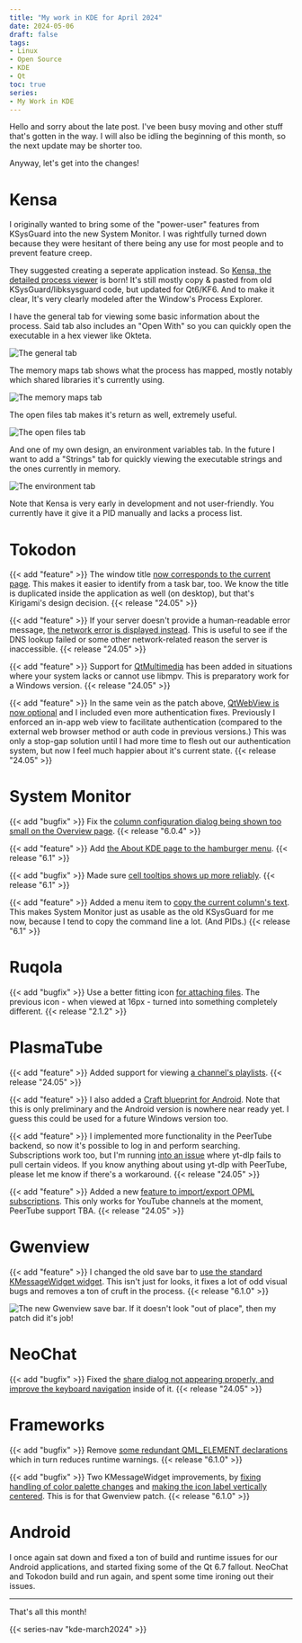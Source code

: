 ```yaml
---
title: "My work in KDE for April 2024"
date: 2024-05-06
draft: false
tags:
- Linux
- Open Source
- KDE
- Qt
toc: true
series:
- My Work in KDE
---
```


Hello and sorry about the late post. I've been busy moving and other stuff that's gotten in the way. I will also be idling the beginning of this month, so the next update may be shorter too.

Anyway, let's get into the changes!

# Kensa

I originally wanted to bring some of the "power-user" features from KSysGuard into the new System Monitor. I was rightfully turned down because they were hesitant of there being any use for most people and to prevent feature creep.

They suggested creating a seperate application instead. So [Kensa, the detailed process viewer](https://invent.kde.org/redstrate/kensa) is born! It's still mostly copy & pasted from old KSysGuard/libksysguard code, but updated for Qt6/KF6. And to make it clear, It's very clearly modeled after the Window's Process Explorer.

I have the general tab for viewing some basic information about the process. Said tab also includes an "Open With" so you can quickly open the executable in a hex viewer like Okteta.

![The general tab](general.webp)

The memory maps tab shows what the process has mapped, mostly notably which shared libraries it's currently using.

![The memory maps tab](memory.webp)

The open files tab makes it's return as well, extremely useful.

![The open files tab](files.webp)

And one of my own design, an environment variables tab. In the future I want to add a "Strings" tab for quickly viewing the executable strings and the ones currently in memory.

![The environment tab](environment.webp)

Note that Kensa is very early in development and not user-friendly. You currently have it give it a PID manually and lacks a process list.

# Tokodon

{{< add "feature" >}} The window title [now corresponds to the current page](https://invent.kde.org/network/tokodon/-/merge_requests/485). This makes it easier to identify from a task bar, too. We know the title is duplicated inside the application as well (on desktop), but that's Kirigami's design decision. {{< release "24.05" >}}

{{< add "feature" >}} If your server doesn't provide a human-readable error message, [the network error is displayed instead](https://invent.kde.org/network/tokodon/-/merge_requests/487). This is useful to see if the DNS lookup failed or some other network-related reason the server is inaccessible. {{< release "24.05" >}}

{{< add "feature" >}} Support for [QtMultimedia](https://invent.kde.org/network/tokodon/-/merge_requests/488) has been added in situations where your system lacks or cannot use libmpv. This is preparatory work for a Windows version. {{< release "24.05" >}}

{{< add "feature" >}} In the same vein as the patch above, [QtWebView is now optional](https://invent.kde.org/network/tokodon/-/merge_requests/489) and I included even more authentication fixes. Previously I enforced an in-app web view to facilitate authentication (compared to the external web browser method or auth code in previous versions.) This was only a stop-gap solution until I had more time to flesh out our authentication system, but now I feel much happier about it's current state. {{< release "24.05" >}}

# System Monitor

{{< add "bugfix" >}} Fix the [column configuration dialog being shown too small on the Overview page](https://invent.kde.org/plasma/plasma-systemmonitor/-/merge_requests/280). {{< release "6.0.4" >}}

{{< add "feature" >}} Add [the About KDE page to the hamburger menu](https://invent.kde.org/plasma/plasma-systemmonitor/-/merge_requests/276). {{< release "6.1" >}}

{{< add "bugfix" >}} Made sure [cell tooltips shows up more reliably](https://invent.kde.org/plasma/plasma-systemmonitor/-/merge_requests/282). {{< release "6.1" >}}

{{< add "feature" >}} Added a menu item to [copy the current column's text](https://invent.kde.org/plasma/plasma-systemmonitor/-/merge_requests/278). This makes System Monitor just as usable as the old KSysGuard for me now, because I tend to copy the command line a lot. (And PIDs.) {{< release "6.1" >}}

# Ruqola

{{< add "bugfix" >}} Use a better fitting icon [for attaching files](https://invent.kde.org/network/ruqola/-/merge_requests/143). The previous icon - when viewed at 16px - turned into something completely different. {{< release "2.1.2" >}}

# PlasmaTube

{{< add "feature" >}} Added support for viewing [a channel's playlists](https://invent.kde.org/multimedia/plasmatube/-/merge_requests/78). {{< release "24.05" >}}

{{< add "feature" >}} I also added a [Craft blueprint for Android](https://invent.kde.org/packaging/craft-blueprints-kde/-/merge_requests/731). Note that this is only preliminary and the Android version is nowhere near ready yet. I guess this could be used for a future Windows version too.

{{< add "feature" >}} I implemented more functionality in the PeerTube backend, so now it's possible to log in and perform searching. Subscriptions work too, but I'm running [into an issue](https://invent.kde.org/multimedia/plasmatube/-/issues/40) where yt-dlp fails to pull certain videos. If you know anything about using yt-dlp with PeerTube, please let me know if there's a workaround. {{< release "24.05" >}}

{{< add "feature" >}} Added a new [feature to import/export OPML subscriptions](https://invent.kde.org/multimedia/plasmatube/-/commit/8944e990d6ef2641ec1771d67883bf1211266c8c). This only works for YouTube channels at the moment, PeerTube support TBA. {{< release "24.05" >}}

# Gwenview

{{< add "feature" >}} I changed the old save bar to [use the standard KMessageWidget widget](https://invent.kde.org/graphics/gwenview/-/merge_requests/265). This isn't just for looks, it fixes a lot of odd visual bugs and removes a ton of cruft in the process. {{< release "6.1.0" >}}

![The new Gwenview save bar. If it doesn't look "out of place", then my patch did it's job!](gwenview.webp)

# NeoChat

{{< add "bugfix" >}} Fixed the [share dialog not appearing properly, and improve the keyboard navigation](https://invent.kde.org/network/neochat/-/merge_requests/1674) inside of it. {{< release "24.05" >}}

# Frameworks

{{< add "bugfix" >}} Remove [some redundant QML_ELEMENT declarations](https://invent.kde.org/frameworks/kdeclarative/-/merge_requests/234) which in turn reduces runtime warnings. {{< release "6.1.0" >}}

{{< add "bugfix" >}} Two KMessageWidget improvements, by [fixing handling of color palette changes](https://invent.kde.org/frameworks/kwidgetsaddons/-/merge_requests/242) and [making the icon label vertically centered](https://invent.kde.org/frameworks/kwidgetsaddons/-/merge_requests/243). This is for that Gwenview patch. {{< release "6.1.0" >}}

# Android

I once again sat down and fixed a ton of build and runtime issues for our Android applications, and started fixing some of the Qt 6.7 fallout. NeoChat and Tokodon build and run again, and spent some time ironing out their issues.

---

That's all this month!

{{< series-nav "kde-march2024" >}}

